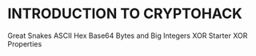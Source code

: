 # INTRODUCTION TO CRYPTOHACK

Great Snakes
ASCII
Hex
Base64
Bytes and Big Integers
XOR Starter
XOR Properties